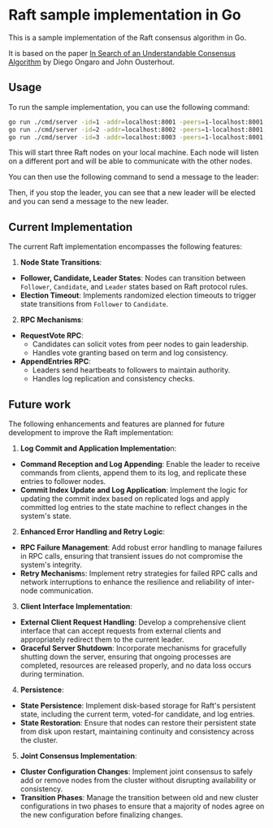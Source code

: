 # Raft sample implementation in Go

This is a sample implementation of the Raft consensus algorithm in Go.

It is based on the paper [In Search of an Understandable Consensus Algorithm](https://raft.github.io/raft.pdf) by Diego
Ongaro and John Ousterhout.

## Usage

To run the sample implementation, you can use the following command:

```bash
go run ./cmd/server -id=1 -addr=localhost:8001 -peers=1-localhost:8001,2-localhost:8002,3-localhost:8003
go run ./cmd/server -id=2 -addr=localhost:8002 -peers=1-localhost:8001,2-localhost:8002,3-localhost:8003
go run ./cmd/server -id=3 -addr=localhost:8003 -peers=1-localhost:8001,2-localhost:8002,3-localhost:8003
```

This will start three Raft nodes on your local machine. Each node will listen on a different port and will be able to
communicate with the other nodes.

You can then use the following command to send a message to the leader:

Then, if you stop the leader, you can see that a new leader will be elected and you can send a message to the new
leader.

## Current Implementation

The current Raft implementation encompasses the following features:

1. **Node State Transitions**:

- **Follower, Candidate, Leader States**: Nodes can transition between `Follower`, `Candidate`, and `Leader` states
  based on Raft protocol rules.
- **Election Timeout**: Implements randomized election timeouts to trigger state transitions from `Follower` to
  `Candidate`.

2. **RPC Mechanisms**:

- **RequestVote RPC**:
  - Candidates can solicit votes from peer nodes to gain leadership.
  - Handles vote granting based on term and log consistency.
- **AppendEntries RPC**:
  - Leaders send heartbeats to followers to maintain authority.
  - Handles log replication and consistency checks.

## Future work

The following enhancements and features are planned for future development to improve the Raft implementation:

1. **Log Commit and Application Implementatio**n:

- **Command Reception and Log Appending**: Enable the leader to receive commands from clients, append them to its log,
  and replicate these entries to follower nodes.
- **Commit Index Update and Log Application**: Implement the logic for updating the commit index based on replicated
  logs and apply committed log entries to the state machine to reflect changes in the system's state.

2. **Enhanced Error Handling and Retry Logic**:

- **RPC Failure Management**: Add robust error handling to manage failures in RPC calls, ensuring that transient issues
  do not compromise the system's integrity.
- **Retry Mechanism**s: Implement retry strategies for failed RPC calls and network interruptions to enhance the
  resilience and reliability of inter-node communication.

3. **Client Interface Implementation**:

- **External Client Request Handling**: Develop a comprehensive client interface that can accept requests from external
  clients and appropriately redirect them to the current leader.
- **Graceful Server Shutdown**: Incorporate mechanisms for gracefully shutting down the server, ensuring that ongoing
  processes are completed, resources are released properly, and no data loss occurs during termination.

4. **Persistence**:

- **State Persistence**: Implement disk-based storage for Raft's persistent state, including the current term, voted-for
  candidate, and log entries.
- **State Restoration**: Ensure that nodes can restore their persistent state from disk upon restart, maintaining
  continuity and consistency across the cluster.

5. **Joint Consensus Implementation**:

- **Cluster Configuration Changes**: Implement joint consensus to safely add or remove nodes from the cluster without
  disrupting availability or consistency.
- **Transition Phases**: Manage the transition between old and new cluster configurations in two phases to ensure that a
  majority of nodes agree on the new configuration before finalizing changes.
